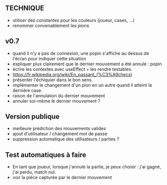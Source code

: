 
TECHNIQUE
---------

* utiliser des constantes pour les couleurs (joueur, cases, ...)
* renommer convenablement les pions

v0.7
-----------------

* quand il n'y a pas de connexion, une popin s'affiche au dessus de l'écran pour indiquer cette situation
* expliquer plus clairement que le dernier mouvement a été annulé : popin
* écrire les contextes avec useEffect + les rendre testables.
* https://fr.wikipedia.org/wiki/En_passant_(%C3%A9checs)
* présenter l'échiquier dans le bon sens.
* implémenter le changement d'un pion en un autre quand il atteint la dernière case.
* raison de l'annulation du dernier mouvement
* annuler soi-même le dernier mouvement ?

Version publique
----------------

* meilleure prédiction des mouvements valides
* ajout d'utilisateur / changement mot de passe
* suppression automatique des utilisateurs / parties ?

Test automatiques à faire
-------------------------

* En tant que joueur, lorsque j'annule la partie, je peux choisir : j'ai gagné, j'ai perdu, match nul.
* voir la pièce capturée par le dernier mouvement
